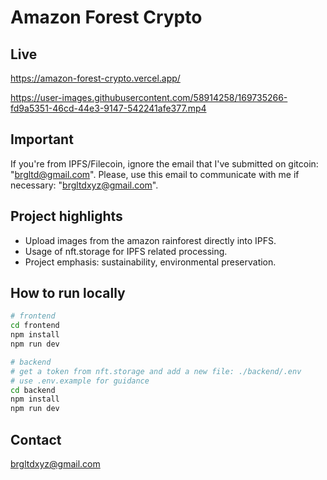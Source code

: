 # Amazon Forest Crypto

## Live

https://amazon-forest-crypto.vercel.app/


https://user-images.githubusercontent.com/58914258/169735266-fd9a5351-46cd-44e3-9147-542241afe377.mp4


## Important

If you're from IPFS/Filecoin, ignore the email that I've submitted on gitcoin: "brgltd@gmail.com".
Please, use this email to communicate with me if necessary: "brgltdxyz@gmail.com".

## Project highlights

- Upload images from the amazon rainforest directly into IPFS.
- Usage of nft.storage for IPFS related processing.
- Project emphasis: sustainability, environmental preservation.

## How to run locally

```bash
# frontend
cd frontend
npm install
npm run dev

# backend
# get a token from nft.storage and add a new file: ./backend/.env
# use .env.example for guidance
cd backend
npm install
npm run dev
```

## Contact

brgltdxyz@gmail.com
